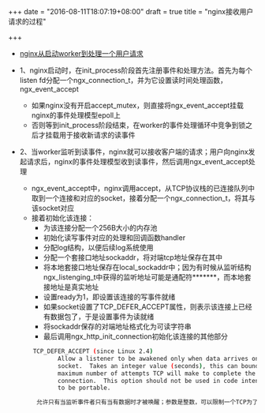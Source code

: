 +++
date = "2016-08-11T18:07:19+08:00"
draft = true
title = "nginx接收用户请求的过程"

+++

* [nginx从启动worker到处理一个用户请求](http://www.voidcn.com/blog/fengmo_q/article/p-2425250.html)

* 1、nginx启动时，在init_process阶段首先注册事件和处理方法。首先为每个listen fd分配一个ngx_connection_t，并为它设置读时间处理函数，ngx_event_accept
	* 如果nginx没有开启accept_mutex，则直接将ngx_event_accept挂载nginx的事件处理模型epoll上
	* 否则等到init_process阶段结束，在worker的事件处理循环中竞争到锁之后才挂载用于接收新请求的读事件

* 2、当worker监听到读事件，nginx就可以接收客户端的请求；用户向nginx发起请求后，nginx的事件处理模型收到读事件，然后调用ngx_event_accept处理
	* ngx_event_accept中，nginx调用accept，从TCP协议栈的已连接队列中取到一个连接和对应的socket，接着分配一个ngx_connection_t，将其与该socket对应
	* 接着初始化该连接：
		* 为该连接分配一个256B大小的内存池
		* 初始化读写事件对应的处理和回调函数handler
		* 分配log结构，以便后续log系统使用
		* 分配一个套接口地址sockaddr，将对端tcp地址保存在其中
		* 将本地套接口地址保存在local_sockaddr中；因为有时候从监听结构ngx_listenging_t中获得的监听地址可能是通配符*******，而本地套接地址是真实地址
		* 设置ready为1，即设置该连接的写事件就绪
		* 如果socket设置了TCP_DEFER_ACCEPT属性，则表示该连接上已经有数据包了，于是设置事件为读就绪
		* 将sockaddr保存的对端地址格式化为可读字符串
		* 最后调用ngx_http_init_connection初始化该连接的其他部分

```bash
       TCP_DEFER_ACCEPT (since Linux 2.4)
              Allow a listener to be awakened only when data arrives on the
              socket.  Takes an integer value (seconds), this can bound the
              maximum number of attempts TCP will make to complete the
              connection.  This option should not be used in code intended
              to be portable.

		允许只有当监听事件者只有当有数据时才被唤醒；参数是整数，可以限制一个TCP为了处理完成一个连接所做的最多尝试次数
```
